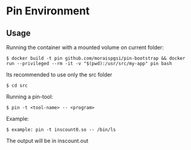 # Pin Environment

## Usage
Running the container with a mounted volume on current folder:
```
$ docker build -t pin github.com/moraispgsi/pin-bootstrap && docker run --privileged --rm -it -v "$(pwd):/usr/src/my-app" pin bash
```


Its recommended to use only the src folder
```
$ cd src
```

Running a pin-tool:
```
$ pin -t <tool-name> -- <program>
```

Example:
```
$ example: pin -t inscount0.so -- /bin/ls
```

The output will be in inscount.out